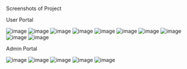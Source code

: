 Screenshots of Project 

User Portal

![image](https://github.com/chandan-kh/Train_Reservation_Java/assets/112279422/d21f16b8-c17b-4b62-80da-9da936b93008)
![image](https://github.com/chandan-kh/Train_Reservation_Java/assets/112279422/77813174-5eda-4ba8-b4bc-884c686960a8)
![image](https://github.com/chandan-kh/Train_Reservation_Java/assets/112279422/73b70aa4-c0f9-4f12-a5ce-59154d488b5c)
![image](https://github.com/chandan-kh/Train_Reservation_Java/assets/112279422/394c5be2-98b0-43f7-b631-3ff390ed2ab8)
![image](https://github.com/chandan-kh/Train_Reservation_Java/assets/112279422/5e45e2e6-b4d5-4a69-8c7f-bba017cac0db)
![image](https://github.com/chandan-kh/Train_Reservation_Java/assets/112279422/f3b1c842-e781-44ce-a952-2364ece897b1)
![image](https://github.com/chandan-kh/Train_Reservation_Java/assets/112279422/8fe3f01e-3fbd-450e-8639-15a77252184d)
![image](https://github.com/chandan-kh/Train_Reservation_Java/assets/112279422/2b71e710-749e-4e0d-a988-b94716fb8bc3)
![image](https://github.com/chandan-kh/Train_Reservation_Java/assets/112279422/c55baf9b-dc82-4f4f-a0c8-f390c5968058)
![image](https://github.com/chandan-kh/Train_Reservation_Java/assets/112279422/f1f9ba77-c0ad-4383-9633-f89ae6a3e0c9)




Admin Portal

![image](https://github.com/chandan-kh/Train_Reservation_Java/assets/112279422/03f60a16-5b5d-45b9-856e-9eeff6a989b8)
![image](https://github.com/chandan-kh/Train_Reservation_Java/assets/112279422/a917c054-7802-4af8-a551-d9154bd9b334)
![image](https://github.com/chandan-kh/Train_Reservation_Java/assets/112279422/8b0cf8d3-3fe4-4c26-9266-4560729627c4)
![image](https://github.com/chandan-kh/Train_Reservation_Java/assets/112279422/e9606cfd-1f7c-47ca-bd2a-4729bd3d175f)
![image](https://github.com/chandan-kh/Train_Reservation_Java/assets/112279422/debfca5e-9dcc-4699-860b-dd785da59688)






